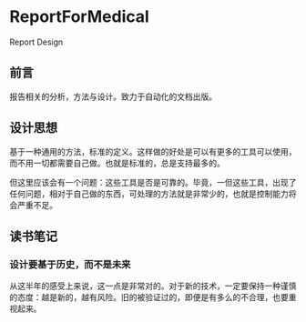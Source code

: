 # ReportForMedical

Report Design

## 前言

报告相关的分析，方法与设计。致力于自动化的文档出版。

## 设计思想

基于一种通用的方法，标准的定义。这样做的好处是可以有更多的工具可以使用，而不用一切都需要自己做。也就是标准的，总是支持最多的。

但这里应该会有一个问题：这些工具是否是可靠的。毕竟，一但这些工具，出现了任何问题，相对于自己做的东西，可处理的方法就是非常少的，也就是控制能力将会严重不足。

## 读书笔记

### 设计要基于历史，而不是未来

从这半年的感受上来说，这一点是非常对的。对于新的技术，一定要保持一种谨慎的态度：越是新的，越有风险。旧的被验证过的，即便是有多么的不合理，也要重视起来。
